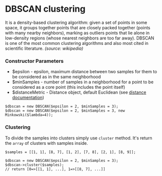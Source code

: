 # DBSCAN clustering

It is a density-based clustering algorithm: given a set of points in some space, it groups together points that are closely packed together (points with many nearby neighbors), marking as outliers points that lie alone in low-density regions (whose nearest neighbors are too far away). DBSCAN is one of the most common clustering algorithms and also most cited in scientific literature.
*(source: wikipedia)*

### Constructor Parameters

* $epsilon - epsilon, maximum distance between two samples for them to be considered as in the same neighborhood
* $minSamples - number of samples in a neighborhood for a point to be considered as a core point (this includes the point itself)
* $distanceMetric - Distance object, default Euclidean (see [distance documentation](../../math/distance.md))

```
$dbscan = new DBSCAN($epsilon = 2, $minSamples = 3);
$dbscan = new DBSCAN($epsilon = 2, $minSamples = 3, new Minkowski($lambda=4));
```

### Clustering

To divide the samples into clusters simply use `cluster` method. It's return the `array` of clusters with samples inside.

```
$samples = [[1, 1], [8, 7], [1, 2], [7, 8], [2, 1], [8, 9]];

$dbscan = new DBSCAN($epsilon = 2, $minSamples = 3);
$dbscan->cluster($samples);
// return [0=>[[1, 1], ...], 1=>[[8, 7], ...]] 
```
